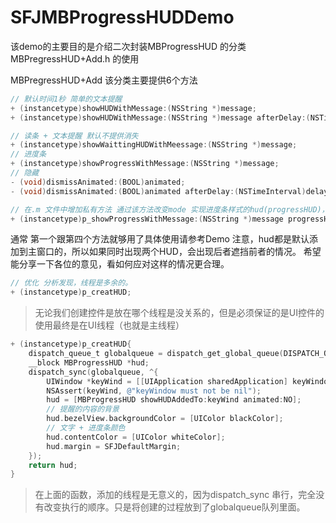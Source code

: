 # SFJMBProgressHUDDemo
该demo的主要目的是介绍二次封装MBProgressHUD 的分类 MBPregressHUD+Add.h 的使用

MBPregressHUD+Add 该分类主要提供6个方法
```Objective-c
// 默认时间1秒 简单的文本提醒
+ (instancetype)showHUDWithMessage:(NSString *)message;
+ (instancetype)showHUDWithMessage:(NSString *)message afterDelay:(NSTimeInterval)delay;

// 读条 + 文本提醒 默认不提供消失
+ (instancetype)showWaittingHUDWithMeessage:(NSString *)message;
// 进度条
+ (instancetype)showProgressWithMessage:(NSString *)message;
// 隐藏
- (void)dismissAnimated:(BOOL)animated;
- (void)dismissAnimated:(BOOL)animated afterDelay:(NSTimeInterval)delay;
```

```Objective-c
// 在.m 文件中增加私有方法 通过该方法改变mode 实现进度条样式的hud(progressHUD)，以及菊花hud （waittingHUD）
+ (instancetype)p_showProgressWithMessage:(NSString *)message progressHUDMode:(MBProgressHUDMode)mode;
```

通常 第一个跟第四个方法就够用了具体使用请参考Demo
注意，hud都是默认添加到主窗口的，所以如果同时出现两个HUD，会出现后者遮挡前者的情况。
希望能分享一下各位的意见，看如何应对这样的情况更合理。

```Objective-c
// 优化 分析发现，线程是多余的。
+ (instancetype)p_creatHUD;
```
> 无论我们创建控件是放在哪个线程是没关系的，但是必须保证的是UI控件的使用最终是在UI线程（也就是主线程）

```Objective-c
+ (instancetype)p_creatHUD{
    dispatch_queue_t globalqueue = dispatch_get_global_queue(DISPATCH_QUEUE_PRIORITY_DEFAULT, 0);
    __block MBProgressHUD *hud;
    dispatch_sync(globalqueue, ^{
        UIWindow *keyWind = [[UIApplication sharedApplication] keyWindow];
        NSAssert(keyWind, @"keyWindow must not be nil");
        hud = [MBProgressHUD showHUDAddedTo:keyWind animated:NO];
        // 提醒的内容的背景
        hud.bezelView.backgroundColor = [UIColor blackColor];
        // 文字 + 进度条颜色
        hud.contentColor = [UIColor whiteColor];
        hud.margin = SFJDefaultMargin;
    });
    return hud;
}
```

> 在上面的函数，添加的线程是无意义的，因为dispatch_sync 串行，完全没有改变执行的顺序。只是将创建的过程放到了globalqueue队列里面。

